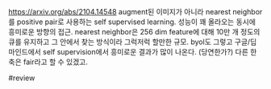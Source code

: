 https://arxiv.org/abs/2104.14548 augment된 이미지가 아니라 nearest neighbor를 positive pair로 사용하는 self supervised learning. 성능이 꽤 올라오는 동시에 흥미로운 방향의 접근. nearest neighbor은 256 dim feature에 대해 10만 개 정도의 큐를 유지하고 그 안에서 찾는 방식이라 그럭저럭 할만한 규모. byol도 그렇고 구글/딥마인드에서 self supervision에서 흥미로운 결과가 많이 나온다. (당연한가?) 다른 한 축은 fair라고 할 수 있겠고.

#review